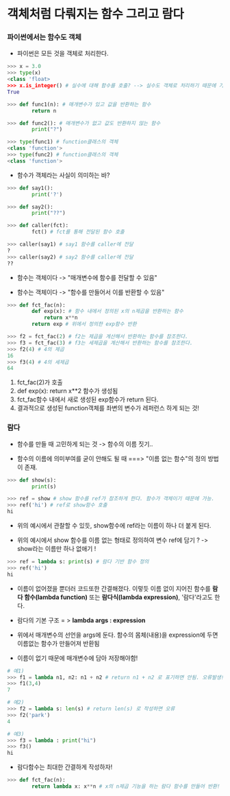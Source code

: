 # 객체처럼 다뤄지는 함수 그리고 람다

### 파이썬에서는 함수도 객체

-   파이썬은 모든 것을 객체로 처리한다.

```python
>>> x = 3.0
>>> type(x)
<class 'float>
>>> x.is_integer() # 실수에 대해 함수를 호출? --> 실수도 객체로 처리하기 때문에 가능한 일.
True
```

```python
>>> def func1(n): # 매개변수가 있고 값을 반환하는 함수
        return n

>>> def func2(): # 매개변수가 없고 값도 반환하지 않는 함수
        print("?")

>>> type(func1) # function클래스의 객체
<class 'function'>
>>> type(func2) # function클래스의 객체
<class 'function'>
```

-   함수가 객체라는 사실이 의미하는 바?

```python
>>> def say1():
        print('?')

>>> def say2():
        print("??")

>>> def caller(fct):
        fct() # fct를 통해 전달된 함수 호출

>>> caller(say1) # say1 함수를 caller에 전달
?
>>> caller(say2) # say2 함수를 caller에 전달
??
```

-   함수는 객체이다 -> "매개변수에 함수를 전달할 수 있음"

-   함수는 객체이다 -> "함수를 만들어서 이를 반환할 수 있음"

```python
>>> def fct_fac(n):
        def exp(x): # 함수 내에서 정의된 x의 n제곱을 반환하는 함수
            return x**n
        return exp # 위에서 정의한 exp함수 반환

>>> f2 = fct_fac(2) # f2는 제곱을 계산해서 반환하는 함수를 참조한다.
>>> f3 = fct_fac(3) # f3는 세제곱을 계산해서 반환하는 함수를 참조한다.
>>> f2(4) # 4의 제곱
16
>>> f3(4) # 4의 세제곱
64
```

1. fct_fac(2)가 호출
2. def exp(x): return x\*\*2 함수가 생성됨
3. fct_fac함수 내에서 새로 생성된 exp함수가 return 된다.
4. 결과적으로 생성된 function객체를 좌변의 변수가 레퍼런스 하게 되는 것!

### 람다

-   함수를 만들 때 고민하게 되는 것 -> 함수의 이름 짓기..

-   함수의 이름에 의미부여를 굳이 안해도 될 때 ===> "이름 없는 함수"의 정의 방법이 존재.

```python
>>> def show(s):
        print(s)

>>> ref = show # show 함수를 ref가 참조하게 한다. 함수가 객체이기 때문에 가능.
>>> ref('hi') # ref로 show함수 호출
hi
```

-   위의 예시에서 관찰할 수 있듯, show함수에 ref라는 이름이 하나 더 붙게 된다.

-   위의 예시에서 show 함수를 이름 없는 형태로 정의하여 변수 ref에 담기 ? -> show라는 이름만 하나 없애기 !

```python
>>> ref = lambda s: print(s) # 람다 기반 함수 정의
>>> ref('hi')
hi
```

-   이름이 없어졌을 뿐더러 코드또한 간결해졌다. 이렇듯 이름 없이 지어진 함수를 **람다 함수(lambda function)** 또는 **람다식(lambda expression)**, '람다'라고도 한다.

-   람다의 기본 구조 = > **lambda args : expression**

-   위에서 매개변수의 선언을 args에 둔다. 함수의 몸체(내용)을 expression에 두면 이름없는 함수가 만들어져 반환됨

-   이름이 없기 때문에 매개변수에 담아 저장해야함!

```python
# 예1)
>>> f1 = lambda n1, n2: n1 + n2 # return n1 + n2 로 표기하면 안됨. 오류발생!
>>> f1(3,4)
7

# 예2)
>>> f2 = lambda s: len(s) # return len(s) 로 작성하면 오류
>>> f2('park')
4

# 예3)
>>> f3 = lambda : print("hi")
>>> f3()
hi

```

-   람다함수는 최대한 간결하게 작성하자!

```python
>>> def fct_fac(n):
        return lambda x: x**n # x의 n제곱 기능을 하는 람다 함수를 만들어 반환!
```

